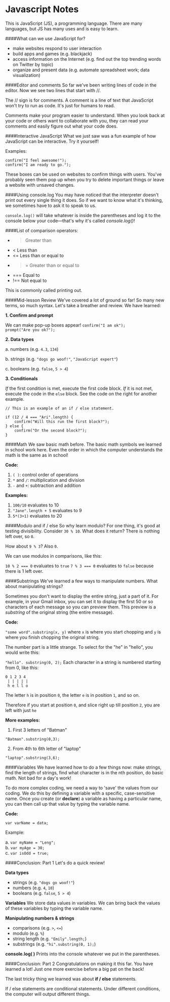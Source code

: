 Javascript Notes
================

This is JavaScript (JS), a programming language. There are many languages, but JS has many uses and is easy to learn.

####What can we use JavaScript for?

   * make websites respond to user interaction
   * build apps and games (e.g. blackjack)
   * access information on the Internet (e.g. find out the top trending words on Twitter by topic)
   * organize and present data (e.g. automate spreadsheet work; data visualization)


####Editor and comments
So far we've been writing lines of code in the editor. Now we see two lines that start with //.

The // sign is for comments. A comment is a line of text that JavaScript won't try to run as code. It's just for humans to read.

Comments make your program easier to understand. When you look back at your code or others want to collaborate with you, they can read your comments and easily figure out what your code does.


####Interactive JavaScript
What we just saw was a fun example of how JavaScript can be interactive. Try it yourself!

Examples:

```confirm("I feel awesome!");```  
```confirm("I am ready to go.");```

These boxes can be used on websites to confirm things with users. You've probably seen them pop up when you try to delete important things or leave a website with unsaved changes.


####Using console.log
You may have noticed that the interpreter doesn't print out every single thing it does. So if we want to know what it's thinking, we sometimes have to ask it to speak to us.

```console.log()``` will take whatever is inside the parentheses and log it to the console below your code—that's why it's called *console.log()*!


####List of comparison operators:

  * > Greater than
  * < Less than
  * <= Less than or equal to
  * >= Greater than or equal to
  * === Equal to
  * !== Not equal to

This is commonly called printing out.

####Mid-lesson Review
We've covered a lot of ground so far! So many new terms, so much syntax. Let's take a breather and review. We have learned:

**1. Confirm and prompt**

We can make pop-up boxes appear! 
```confirm("I am ok");```  
```prompt("Are you ok?");```

**2. Data types**

  a. numbers (e.g. ```4.3```, ```134```)

  b. strings (e.g. ```"dogs go woof!"```, ```"JavaScript expert"```)

  c. booleans (e.g. ```false```, ```5 > 4```)

**3. Conditionals**

*If* the first condition is met, execute the first code block. *If* it is not met, execute the code in the ```else``` block. See the code on the right for another example.

```
// This is an example of an if / else statement.

if (12 / 4 === "Ari".length) {
    confirm("Will this run the first block?");
} else {
    confirm("Or the second block?");
}
```

####Math
We saw basic math before. The basic math symbols we learned in school work here. Even the order in which the computer understands the math is the same as in school!

**Code:**

1. ```( )```: control order of operations
2. ```*``` and ```/```: multiplication and division
3. ```-``` and ```+```: subtraction and addition

**Examples:**

1. ```100/10``` evaluates to 10
2. ```"Jane".length + 5``` evaluates to 9
3. ```5*(3+1)``` evaluates to 20


####Modulo and if / else
So why learn modulo? For one thing, it's good at testing divisibility. Consider ```30 % 10```. What does it return? There is nothing left over, so ```0```.

How about ```9 % 3```? Also ```0```.

We can use modulos in comparisons, like this:

```10 % 2 === 0``` evaluates to ```true```
```7 % 3 === 0``` evaluates to ```false``` because there is 1 left over.

####Substrings
We've learned a few ways to manipulate numbers. What about manipulating strings?

Sometimes you don't want to display the entire string, just a part of it. For example, in your Gmail inbox, you can set it to display the first 50 or so characters of each message so you can preview them. This preview is a _substring_ of the original string (the entire message).

**Code:**

```"some word".substring(x, y)``` where ```x``` is where you start chopping and ```y``` is where you finish chopping the original string.

The number part is a little strange. To select for the "he" in "hello", you would write this:

```"hello". substring(0, 2);```
Each character in a string is numbered starting from 0, like this:
```
0 1 2 3 4
 | | | | | 
 h e l l o
``` 
The letter ```h``` is in position ```0```, the letter ```e``` is in position ```1```, and so on.

Therefore if you start at position ```0```, and slice right up till position ```2```, you are left with just ```he```

**More examples:**

1. First 3 letters of "Batman"
```
"Batman".substring(0,3);
```

2. From 4th to 6th letter of "laptop"
```
"laptop".substring(3,6);
```

####Variables
We have learned how to do a few things now: make strings, find the length of strings, find what character is in the nth position, do basic math. Not bad for a day's work!

To do more complex coding, we need a way to 'save' the values from our coding. We do this by defining a variable with a specific, case-sensitive name. Once you create (or **declare**) a variable as having a particular name, you can then call up that value by typing the variable name.

**Code:**

```var varName = data;```

Example:

a. ```var myName = "Leng";```  
b. ```var myAge = 30;```  
c. ```var isOdd = true;```  


####Conclusion: Part 1
Let's do a quick review!

**Data types**

- strings (e.g. ```"dogs go woof!"```)
- numbers (e.g. ```4```, ```10```)
- booleans (e.g. ```false```, ```5 > 4```)

**Variables**
We store data values in variables. We can bring back the values of these variables by typing the variable name.

**Manipulating numbers & strings**

- comparisons (e.g. ```>```, ```<=```)
- modulo (e.g. ```%```)
- string length (e.g. ```"Emily".length;```)
- substrings (e.g. ```"hi".substring(0, 1);```)

**console.log( )** 
Prints into the console whatever we put in the parentheses.

####Conclusion: Part 2
Congratulations on making it this far. You have learned a lot! Just one more exercise before a big pat on the back!

The last tricky thing we learned was about **if / else** statements.

If / else statements are conditional statements. Under different conditions, the computer will output different things.
